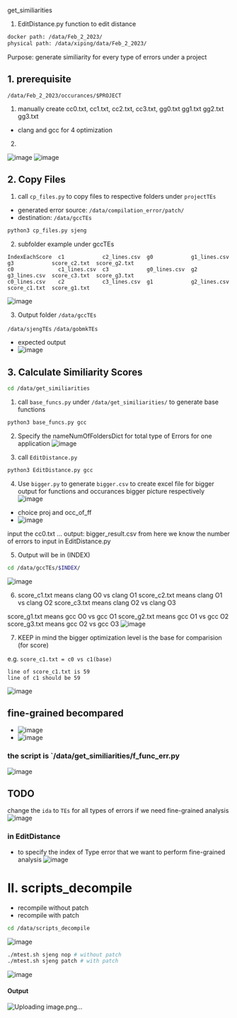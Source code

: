  get_similiarities

1. EditDistance.py
function to edit distance


```bash
docker path: /data/Feb_2_2023/
physical path: /data/xiping/data/Feb_2_2023/
```
Purpose:
generate similiarity for every type of errors under a project

## 1. prerequisite
`/data/Feb_2_2023/occurances/$PROJECT`

1. manually create cc0.txt, cc1.txt, cc2.txt, cc3.txt,  gg0.txt  gg1.txt  gg2.txt  gg3.txt
- clang and gcc for 4 optimization
2. 
![image](https://user-images.githubusercontent.com/16319106/229024136-87496e4b-86e8-4fe7-9125-e6da13e32e5c.png)
![image](https://user-images.githubusercontent.com/16319106/229024268-a217ca66-ad59-4f66-ae1e-54abc0662f23.png)


## 2. Copy Files
1. call `cp_files.py` to copy files to respective folders under `projectTEs`
- generated error source: `/data/compilation_error/patch/`
- destination: `/data/gccTEs`
```bash
python3 cp_files.py sjeng
```

2. subfolder example
under gccTEs
```
IndexEachScore  c1            c2_lines.csv  g0            g1_lines.csv  g3            score_c2.txt  score_g2.txt
c0              c1_lines.csv  c3            g0_lines.csv  g2            g3_lines.csv  score_c3.txt  score_g3.txt
c0_lines.csv    c2            c3_lines.csv  g1            g2_lines.csv  score_c1.txt  score_g1.txt
```
![image](https://user-images.githubusercontent.com/16319106/229022674-b2ee9f38-2af4-4448-9470-7413ef84cf11.png)


3. Output folder  `/data/gccTEs`

`/data/sjengTEs`
`/data/gobmkTEs`

- expected output
- ![image](https://user-images.githubusercontent.com/16319106/229026838-ebac44b8-6ce8-4ab8-b273-92ad7bdf5f52.png)

## 3. Calculate Similiarity Scores
```bash
cd /data/get_similiarities

```
1. call `base_funcs.py`
under `/data/get_similiarities/` to generate base functions
```python
python3 base_funcs.py gcc
```

2. Specify the nameNumOfFoldersDict for total type of Errors for one application
![image](https://user-images.githubusercontent.com/16319106/229033438-4b40b929-0d77-4c35-94d6-7d1d4b665b4b.png)


3. call `EditDistance.py` 
```python
python3 EditDistance.py gcc
```



4. Use `bigger.py` to generate `bigger.csv` to create excel file for bigger output
for functions and occurances bigger picture respectively
![image](https://user-images.githubusercontent.com/16319106/229034342-5a72fd62-0c85-4055-80de-daeea40fe531.png)
- choice proj and occ_of_ff
- ![image](https://user-images.githubusercontent.com/16319106/229034454-f57ec58d-fcb5-472d-b2ad-0a0eeddab77a.png)


input the cc0.txt ...
output: bigger_result.csv
from here we know the number of errors to input in EditDistance.py

5. Output will be in (INDEX)
```bash
cd /data/gccTEs/$INDEX/
```
![image](https://user-images.githubusercontent.com/16319106/229033638-58d58134-82ea-49a3-a7de-93157bc3ad7f.png)


6. score_c1.txt means clang O0 vs clang O1
score_c2.txt means clang O1 vs clang O2
score_c3.txt means clang O2 vs clang O3

score_g1.txt means gcc O0 vs gcc O1
score_g2.txt means gcc O1 vs gcc O2
score_g3.txt means gcc O2 vs gcc O3
![image](https://user-images.githubusercontent.com/16319106/229034871-d9ae1d4d-7f6d-4d30-8c2e-67e77f93ac56.png)

7. KEEP in mind the bigger optimization level is the base for comparision (for score)

e.g. 
`score_c1.txt = c0 vs c1(base)`
```
line of score_c1.txt is 59
line of c1 should be 59

```
![image](https://user-images.githubusercontent.com/16319106/229037011-e87c1276-3ec6-4b62-96e7-967ef0b6841a.png)


## fine-grained becompared

- ![image](https://user-images.githubusercontent.com/16319106/229038325-7083a3e1-2831-4ed9-acab-40b4f714db5b.png)
- ![image](https://user-images.githubusercontent.com/16319106/229038365-3fd55186-6c9f-4288-97ce-65d8b87f9e52.png)
### the script is `/data/get_similiarities/f_func_err.py
![image](https://user-images.githubusercontent.com/16319106/229038470-66caafb2-0f02-4381-b31f-393b9ad24ec4.png)

## TODO
change the `ida` to `TEs` for all types of errors if we need fine-grained analysis
![image](https://user-images.githubusercontent.com/16319106/229038986-9df3d3f9-c43d-478b-8ea4-e5e92c2068a9.png)

### in EditDistance 
- to specify the index of Type error that we want to perform fine-grained analysis
![image](https://user-images.githubusercontent.com/16319106/229039581-20857967-b62b-4d68-9266-5b03c25601a1.png)


# II. scripts_decompile
- recompile without patch
- recompile with patch
```bash
cd /data/scripts_decompile
```
![image](https://user-images.githubusercontent.com/16319106/229041045-76837bbe-f53a-4428-b725-b37f8436e6eb.png)


```bash
./mtest.sh sjeng nop # without patch
./mtest.sh sjeng patch # with patch
```
![image](https://user-images.githubusercontent.com/16319106/229041682-56e78984-4ee4-450a-aebd-40ccc5c84485.png)


#### Output
![Uploading image.png…]()

